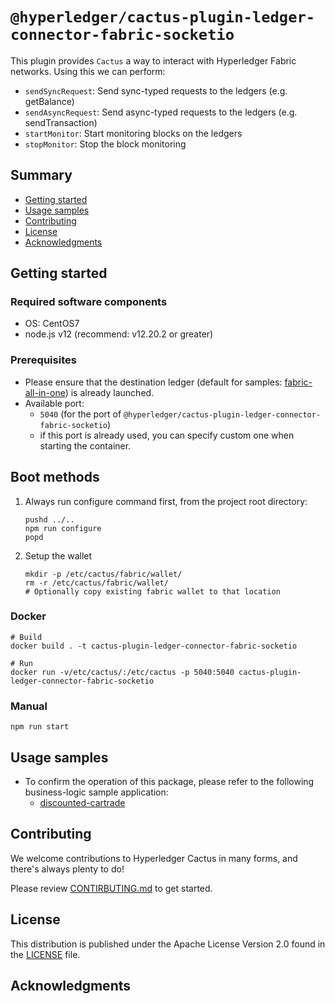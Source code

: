 <!--
 Copyright 2021 Hyperledger Cactus Contributors
 SPDX-License-Identifier: Apache-2.0

 README.md
-->
# `@hyperledger/cactus-plugin-ledger-connector-fabric-socketio`

This plugin provides `Cactus` a way to interact with Hyperledger Fabric networks. Using this we can perform:
- `sendSyncRequest`: Send sync-typed requests to the ledgers (e.g. getBalance)
- `sendAsyncRequest`: Send async-typed requests to the ledgers (e.g. sendTransaction)
- `startMonitor`: Start monitoring blocks on the ledgers
- `stopMonitor`: Stop the block monitoring

## Summary
- [Getting started](#getting-started)
- [Usage samples](#usage-samples)
- [Contributing](#contributing)
- [License](#license)
- [Acknowledgments](#acknowledgments)

## Getting started

### Required software components
- OS: CentOS7
- node.js v12 (recommend: v12.20.2 or greater)

### Prerequisites
- Please ensure that the destination ledger (default for samples: [fabric-all-in-one](../../tools/docker/fabric-all-in-one/)) is already launched.
- Available port:
    - `5040` (for the port of `@hyperledger/cactus-plugin-ledger-connector-fabric-socketio`)
    - if this port is already used, you can specify custom one when starting the container.

## Boot methods
1. Always run configure command first, from the project root directory:
    ```
    pushd ../..
    npm run configure
    popd
    ```

1. Setup the wallet
    ```
    mkdir -p /etc/cactus/fabric/wallet/
    rm -r /etc/cactus/fabric/wallet/
    # Optionally copy existing fabric wallet to that location
    ```

### Docker
```
# Build
docker build . -t cactus-plugin-ledger-connector-fabric-socketio

# Run
docker run -v/etc/cactus/:/etc/cactus -p 5040:5040 cactus-plugin-ledger-connector-fabric-socketio
```

### Manual
```
npm run start
```

## Usage samples
- To confirm the operation of this package, please refer to the following business-logic sample application:
    - [discounted-cartrade](../../examples/discounted-cartrade)

## Contributing

We welcome contributions to Hyperledger Cactus in many forms, and there's always plenty to do!

Please review [CONTIRBUTING.md](../../CONTRIBUTING.md) to get started.

## License

This distribution is published under the Apache License Version 2.0 found in the [LICENSE](../../LICENSE) file.

## Acknowledgments
